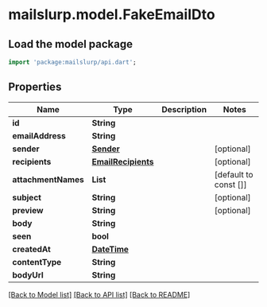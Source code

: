 # mailslurp.model.FakeEmailDto

## Load the model package
```dart
import 'package:mailslurp/api.dart';
```

## Properties
Name | Type | Description | Notes
------------ | ------------- | ------------- | -------------
**id** | **String** |  | 
**emailAddress** | **String** |  | 
**sender** | [**Sender**](Sender) |  | [optional] 
**recipients** | [**EmailRecipients**](EmailRecipients) |  | [optional] 
**attachmentNames** | **List<String>** |  | [default to const []]
**subject** | **String** |  | [optional] 
**preview** | **String** |  | [optional] 
**body** | **String** |  | 
**seen** | **bool** |  | 
**createdAt** | [**DateTime**](DateTime) |  | 
**contentType** | **String** |  | 
**bodyUrl** | **String** |  | 

[[Back to Model list]](../README#documentation-for-models) [[Back to API list]](../README#documentation-for-api-endpoints) [[Back to README]](../README)


